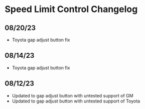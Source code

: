 # Speed Limit Control Changelog

## 08/20/23
* Toyota gap adjust button fix

## 08/14/23
* Toyota gap adjust button fix

## 08/12/23
* Updated to gap adjust button with untested support of GM
* Updated to gap adjust button with untested support of Toyota
